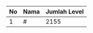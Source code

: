| No | Nama            | Jumlah Level |
|----|-----------------|--------------|
| 1  | #    |    2155        |
